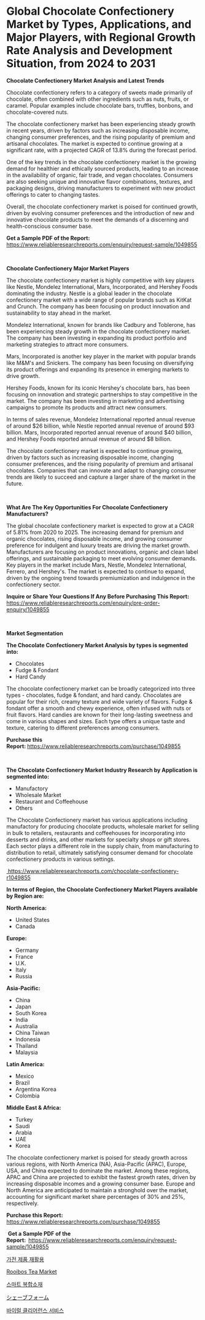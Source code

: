 <p><h1>Global Chocolate Confectionery Market by Types, Applications, and Major Players, with Regional Growth Rate Analysis and Development Situation, from 2024 to 2031</h1></p><p><strong>Chocolate Confectionery Market Analysis and Latest Trends</strong></p>
<p><p>Chocolate confectionery refers to a category of sweets made primarily of chocolate, often combined with other ingredients such as nuts, fruits, or caramel. Popular examples include chocolate bars, truffles, bonbons, and chocolate-covered nuts.</p><p>The chocolate confectionery market has been experiencing steady growth in recent years, driven by factors such as increasing disposable income, changing consumer preferences, and the rising popularity of premium and artisanal chocolates. The market is expected to continue growing at a significant rate, with a projected CAGR of 13.8% during the forecast period.</p><p>One of the key trends in the chocolate confectionery market is the growing demand for healthier and ethically sourced products, leading to an increase in the availability of organic, fair trade, and vegan chocolates. Consumers are also seeking unique and innovative flavor combinations, textures, and packaging designs, driving manufacturers to experiment with new product offerings to cater to changing tastes.</p><p>Overall, the chocolate confectionery market is poised for continued growth, driven by evolving consumer preferences and the introduction of new and innovative chocolate products to meet the demands of a discerning and health-conscious consumer base.</p></p>
<p><strong>Get a Sample PDF of the Report:&nbsp;</strong> <a href="https://www.reliableresearchreports.com/enquiry/request-sample/1049855">https://www.reliableresearchreports.com/enquiry/request-sample/1049855</a></p>
<p>&nbsp;</p>
<p><strong>Chocolate Confectionery Major Market Players</strong></p>
<p><p>The chocolate confectionery market is highly competitive with key players like Nestle, Mondelez International, Mars, Incorporated, and Hershey Foods dominating the industry. Nestle is a global leader in the chocolate confectionery market with a wide range of popular brands such as KitKat and Crunch. The company has been focusing on product innovation and sustainability to stay ahead in the market.</p><p>Mondelez International, known for brands like Cadbury and Toblerone, has been experiencing steady growth in the chocolate confectionery market. The company has been investing in expanding its product portfolio and marketing strategies to attract more consumers.</p><p>Mars, Incorporated is another key player in the market with popular brands like M&M's and Snickers. The company has been focusing on diversifying its product offerings and expanding its presence in emerging markets to drive growth.</p><p>Hershey Foods, known for its iconic Hershey's chocolate bars, has been focusing on innovation and strategic partnerships to stay competitive in the market. The company has been investing in marketing and advertising campaigns to promote its products and attract new consumers.</p><p>In terms of sales revenue, Mondelez International reported annual revenue of around $26 billion, while Nestle reported annual revenue of around $93 billion. Mars, Incorporated reported annual revenue of around $40 billion, and Hershey Foods reported annual revenue of around $8 billion.</p><p>The chocolate confectionery market is expected to continue growing, driven by factors such as increasing disposable income, changing consumer preferences, and the rising popularity of premium and artisanal chocolates. Companies that can innovate and adapt to changing consumer trends are likely to succeed and capture a larger share of the market in the future.</p></p>
<p>&nbsp;</p>
<p><strong>What Are The Key Opportunities For Chocolate Confectionery Manufacturers?</strong></p>
<p><p>The global chocolate confectionery market is expected to grow at a CAGR of 5.81% from 2020 to 2025. The increasing demand for premium and organic chocolates, rising disposable income, and growing consumer preference for indulgent and luxury treats are driving the market growth. Manufacturers are focusing on product innovations, organic and clean label offerings, and sustainable packaging to meet evolving consumer demands. Key players in the market include Mars, Nestle, Mondelez International, Ferrero, and Hershey's. The market is expected to continue to expand, driven by the ongoing trend towards premiumization and indulgence in the confectionery sector.</p></p>
<p><strong>Inquire or Share Your Questions If Any Before Purchasing This Report:</strong> <a href="https://www.reliableresearchreports.com/enquiry/pre-order-enquiry/1049855">https://www.reliableresearchreports.com/enquiry/pre-order-enquiry/1049855</a></p>
<p>&nbsp;</p>
<p><strong>Market Segmentation</strong></p>
<p><strong>The Chocolate Confectionery Market Analysis by types is segmented into:</strong></p>
<p><ul><li>Chocolates</li><li>Fudge & Fondant</li><li>Hard Candy</li></ul></p>
<p><p>The chocolate confectionery market can be broadly categorized into three types - chocolates, fudge & fondant, and hard candy. Chocolates are popular for their rich, creamy texture and wide variety of flavors. Fudge & fondant offer a smooth and chewy experience, often infused with nuts or fruit flavors. Hard candies are known for their long-lasting sweetness and come in various shapes and sizes. Each type offers a unique taste and texture, catering to different preferences among consumers.</p></p>
<p><strong>Purchase this Report:&nbsp;</strong><a href="https://www.reliableresearchreports.com/purchase/1049855">https://www.reliableresearchreports.com/purchase/1049855</a></p>
<p>&nbsp;</p>
<p><strong>The Chocolate Confectionery Market Industry Research by Application is segmented into:</strong></p>
<p><ul><li>Manufactory</li><li>Wholesale Market</li><li>Restaurant and Coffeehouse</li><li>Others</li></ul></p>
<p><p>The Chocolate Confectionery market has various applications including manufactory for producing chocolate products, wholesale market for selling in bulk to retailers, restaurants and coffeehouses for incorporating into desserts and drinks, and other markets for specialty shops or gift stores. Each sector plays a different role in the supply chain, from manufacturing to distribution to retail, ultimately satisfying consumer demand for chocolate confectionery products in various settings.</p></p>
<p><a href="https://www.reliableresearchreports.com/chocolate-confectionery-r1049855">&nbsp;https://www.reliableresearchreports.com/chocolate-confectionery-r1049855</a></p>
<p><strong>In terms of Region, the Chocolate Confectionery Market Players available by Region are:</strong></p>
<p>
    <p> <strong> North America: </strong>
        <ul>
            <li>United States</li>
            <li>Canada</li>
        </ul>
        </p> 
    <p> <strong> Europe: </strong>
        <ul>
            <li>Germany</li>
            <li>France</li>
            <li>U.K.</li>
            <li>Italy</li>
            <li>Russia</li>
        </ul>
        </p> 
    <p> <strong> Asia-Pacific: </strong>
        <ul>
            <li>China</li>
            <li>Japan</li>
            <li>South Korea</li>
            <li>India</li>
            <li>Australia</li>
            <li>China Taiwan</li>
            <li>Indonesia</li>
            <li>Thailand</li>
            <li>Malaysia</li>
        </ul>
        </p> 
    <p> <strong> Latin America: </strong>
        <ul>
            <li>Mexico</li>
            <li>Brazil</li>
            <li>Argentina Korea</li>
            <li>Colombia</li>
        </ul>
        </p> 
    <p> <strong> Middle East & Africa: </strong>
        <ul>
            <li>Turkey</li>
            <li>Saudi</li>
            <li>Arabia</li>
            <li>UAE</li>
            <li>Korea</li>
        </ul>
    </p>
    </p>
<p><p>The chocolate confectionery market is poised for steady growth across various regions, with North America (NA), Asia-Pacific (APAC), Europe, USA, and China expected to dominate the market. Among these regions, APAC and China are projected to exhibit the fastest growth rates, driven by increasing disposable incomes and a growing consumer base. Europe and North America are anticipated to maintain a stronghold over the market, accounting for significant market share percentages of 30% and 25%, respectively.</p></p>
<p><strong>Purchase this Report: </strong><a href="https://www.reliableresearchreports.com/purchase/1049855">https://www.reliableresearchreports.com/purchase/1049855</a></p>
<p>&nbsp;<strong>Get a Sample PDF of the Report:&nbsp;&nbsp;</strong><a href="https://www.reliableresearchreports.com/enquiry/request-sample/1049855">https://www.reliableresearchreports.com/enquiry/request-sample/1049855</a></p>
<p><strong></strong></p>
<p><p><a href="https://medium.com/@everettilkinson56562023/%EA%B0%80%EC%A0%84%EC%A0%9C%ED%92%88-%EC%9E%AC%ED%99%9C%EC%9A%A9-%EC%8B%9C%EC%9E%A5-2031%EB%85%84%EA%B9%8C%EC%A7%80%EC%9D%98-%EB%8F%99%ED%96%A5-%EC%98%88%EC%B8%A1-%EB%B0%8F-%EA%B2%BD%EC%9F%81-%EB%B6%84%EC%84%9D-ae01d3a249aa">가전 제품 재활용</a></p><p><a href="https://github.com/Sinjinluong3e0awx2m195k76/Market-Research-Report-List-1/blob/main/rooibos-tea-market.md">Rooibos Tea Market</a></p><p><a href="https://medium.com/@gummibear5656757/2024%EB%85%84%EB%B6%80%ED%84%B0-2031%EB%85%84%EA%B9%8C%EC%A7%80%EC%9D%98-%EC%8A%A4%EB%A7%88%ED%8A%B8-%EB%B3%B5%ED%95%A9%EC%9E%AC%EB%A3%8C-%EC%8B%9C%EC%9E%A5-%EB%B6%84%EC%84%9D-%EB%B0%8F-%EA%B7%9C%EB%AA%A8-%EC%98%88%EC%B8%A1-c1794c75e2e7">스마트 복합소재</a></p><p><a href="https://medium.com/@josephee58/%E3%82%B7%E3%82%A7%E3%83%BC%E3%83%93%E3%83%B3%E3%82%B0%E3%83%95%E3%82%A9%E3%83%BC%E3%83%A0%E5%B8%82%E5%A0%B4%E3%83%AC%E3%83%9D%E3%83%BC%E3%83%88%E3%81%AF-%E3%81%93%E3%81%AE%E5%B8%82%E5%A0%B4%E3%81%AE%E6%9C%80%E6%96%B0%E3%81%AE%E3%83%88%E3%83%AC%E3%83%B3%E3%83%89%E3%81%A8%E6%88%90%E9%95%B7%E6%A9%9F%E4%BC%9A%E3%82%92%E6%98%8E%E3%82%89%E3%81%8B%E3%81%AB%E3%81%97%E3%81%BE%E3%81%99-e1f1b6291308">シェーブフォーム</a></p><p><a href="https://github.com/vseigx30c9a1j/Market-Research-Report-List-1/blob/main/933079617200.md">바이럴 클리어런스 서비스</a></p></p>
